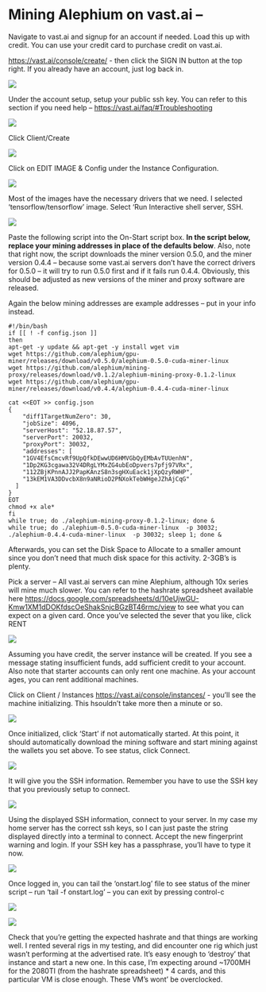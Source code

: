 # Mining Alephium on vast.ai –

Navigate to vast.ai and signup for an account if needed. Load this up
with credit. You can use your credit card to purchase credit on vast.ai.

https://vast.ai/console/create/ - then click the SIGN IN button at the
top right. If you already have an account, just log back in.

![](./miningonvastmedia/image1.png)

Under the account setup, setup your public ssh key. You can refer to
this section if you need help – https://vast.ai/faq/#Troubleshooting

![](./miningonvastmedia/image2.png)

Click Client/Create

![](./miningonvastmedia/image3.png)

Click on EDIT IMAGE & Config under the Instance Configuration.

![](./miningonvastmedia/image4.png)

Most of the images have the necessary drivers that we need. I selected
‘tensorflow/tensorflow’ image. Select ‘Run Interactive shell server,
SSH.

![](./miningonvastmedia/image5.png)

Paste the following script into the On-Start script box. **In the script
below, replace your mining addresses in place of the defaults below**.
Also, note that right now, the script downloads the miner version 0.5.0,
and the miner version 0.4.4 – because some vast.ai servers don’t have
the correct drivers for 0.5.0 – it will try to run 0.5.0 first and if it
fails run 0.4.4. Obviously, this should be adjusted as new versions of
the miner and proxy software are released.

Again the below mining addresses are example addresses – put in your
info instead.

```
#!/bin/bash
if [[ ! -f config.json ]]
then
apt-get -y update && apt-get -y install wget vim
wget https://github.com/alephium/gpu-miner/releases/download/v0.5.0/alephium-0.5.0-cuda-miner-linux
wget https://github.com/alephium/mining-proxy/releases/download/v0.1.2/alephium-mining-proxy-0.1.2-linux
wget https://github.com/alephium/gpu-miner/releases/download/v0.4.4/alephium-0.4.4-cuda-miner-linux

cat <<EOT >> config.json
{
    "diff1TargetNumZero": 30,
    "jobSize": 4096,
    "serverHost": "52.18.87.57",
    "serverPort": 20032,
    "proxyPort": 30032,
    "addresses": [
    "1GV4EfsCmcvRf9UpQfkDEwwUD6HMVGbQyEMbAvTUUenhN",
    "1Dp2KG3cgawa32V4DRgLYMxZG4ubEoDpvers7pfj97VRx",
    "112ZBjKPnnAJJ2PapKAnzS8n3sgHXuEack1jXpQzyRWHP",
    "13kEM1VA3DDvcbX8n9aNRioD2PNXokTebWHgeJZhAjCqG"
  ]
}
EOT
chmod +x ale*
fi
while true; do ./alephium-mining-proxy-0.1.2-linux; done &
while true; do ./alephium-0.5.0-cuda-miner-linux  -p 30032; ./alephium-0.4.4-cuda-miner-linux  -p 30032; sleep 1; done &
```


Afterwards, you can set the Disk Space to Allocate to a smaller amount
since you don’t need that much disk space for this activity. 2-3GB’s is
plenty.

Pick a server – All vast.ai servers can mine Alephium, although 10x
series will mine much slower. You can refer to the hashrate spreadsheet
available here
<https://docs.google.com/spreadsheets/d/10eUjwGU-Kmw1XM1dDOKfdscOeShakSnjcBGzBT46rmc/view>
to see what you can expect on a given card. Once you’ve selected the
sever that you like, click RENT

![](./miningonvastmedia/image6.png)

Assuming you have credit, the server instance will be created. If you
see a message stating insufficient funds, add sufficient credit to your
account. Also note that starter accounts can only rent one machine. As
your account ages, you can rent additional machines.

Click on Client / Instances <https://vast.ai/console/instances/> -
you’ll see the machine initializing. This hsouldn’t take more then a
minute or so.

![](./miningonvastmedia/image7.png)

Once initialized, click ‘Start’ if not automatically started. At this
point, it should automatically download the mining software and start
mining against the wallets you set above. To see status, click Connect.

![](./miningonvastmedia/image8.png)

It will give you the SSH information. Remember you have to use the SSH
key that you previously setup to connect.

![](./miningonvastmedia/image9.png)

Using the displayed SSH information, connect to your server. In my case
my home server has the correct ssh keys, so I can just paste the string
displayed directly into a terminal to connect. Accept the new
fingerprint warning and login. If your SSH key has a passphrase, you’ll
have to type it now.

![](./miningonvastmedia/image10.png)

Once logged in, you can tail the ‘onstart.log’ file to see status of the
miner script – run ‘tail -f onstart.log’ – you can exit by pressing
control-c

![](./miningonvastmedia/image11.png)

![](./miningonvastmedia/image12.png)

Check that you’re getting the expected hashrate and that things are
working well. I rented several rigs in my testing, and did encounter one
rig which just wasn’t performing at the advertised rate. It’s easy
enough to ‘destroy’ that instance and start a new one. In this case, I’m
expecting around \~1700MH for the 2080TI (from the hashrate spreadsheet)
\* 4 cards, and this particular VM is close enough. These VM’s wont’ be
overclocked.
